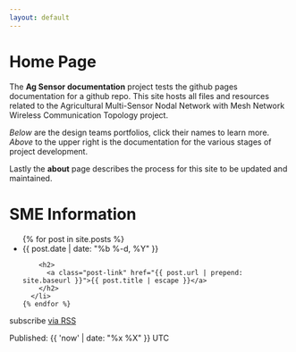 ```yaml
---
layout: default
---
```


# Home Page

The **Ag Sensor documentation** project tests the github pages documentation for a github repo.
This site hosts all files and resources related to the Agricultural Multi-Sensor Nodal Network with Mesh Network Wireless Communication Topology project. 

*Below* are the design teams portfolios, click their names to learn more. *Above* to the upper right is the documentation for the various stages of project development. 

Lastly the **about** page describes the process for this site to be updated and maintained. 


<div class="home">

  <h1 class="page-heading">SME Information</h1>

  <ul class="post-list">
    {% for post in site.posts %}
      <li>
        <span class="post-meta">{{ post.date | date: "%b %-d, %Y" }}</span>

        <h2>
          <a class="post-link" href="{{ post.url | prepend: site.baseurl }}">{{ post.title | escape }}</a>
        </h2>
      </li>
    {% endfor %}
  </ul>

  <p class="rss-subscribe">subscribe <a href="{{ "/feed.xml" | prepend: site.baseurl }}">via RSS</a></p>
  <p class="post-date">Published: {{ 'now' | date: "%x %X" }} UTC</p>
</div>
